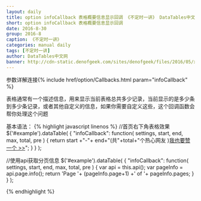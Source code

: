 ```yaml
---
layout: daily
title: option infoCallback 表格概要信息显示回调 《不定时一讲》 DataTables中文网
short: option infoCallback 表格概要信息显示回调
date: 2016-8-30
group: 2016-8
caption: 《不定时一讲》
categories: manual daily
tags: [不定时一讲]
author: DataTables中文网
banner: http://cdn-static.denofgeek.com/sites/denofgeek/files/2016/05/x-men-apocalypse-launch-quad-poster.jpg
---
```

参数详解连接{% include href/option/Callbacks.html param="infoCallback" %}

表格通常有一个描述信息，用来显示当前表格总共多少记录，当前显示的是多少条到多少条记录，或者其他自定义的信息，如果你需要自定义这些，这个回调函数会帮你处理这个问题
<!--more-->
基本语法：
{% highlight javascript linenos %}
//首页右下角表格效果
$('#example').dataTable( {
  "infoCallback": function( settings, start, end, max, total, pre ) {
    return start +"-"+ end+"(共"+total+"个热心网友 )<a class='button button-success' href='/about/index.html#donate'>我也要赞一个 &gt;&gt;</a>";
  }
} );

//使用api获取分页信息
$('#example').dataTable( {
  "infoCallback": function( settings, start, end, max, total, pre ) {
    var api = this.api();
    var pageInfo = api.page.info();
    return 'Page '+ (pageInfo.page+1) +' of '+ pageInfo.pages;
  }
} );

{% endhighlight %}
